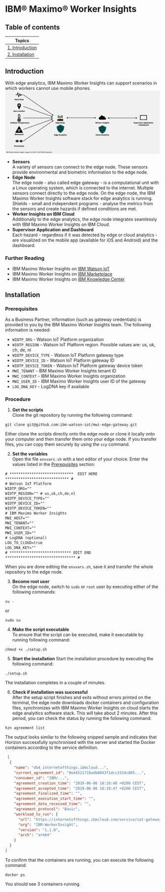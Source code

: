 #  IBM® Maximo® Worker Insights
## Table of contents
|   Topics   |
|----------|
|[1. Introduction](#introduction)|
|[2. Installation](#installation)|

## Introduction
With edge analytics, IBM Maximo Worker Insights can support scenarios in which workers cannot use mobile phones.
![Edge Overview](./_docs/img/edge-gateway-overview.png)
- **Sensors**  
  A variety of sensors can connect to the edge node. These sensors provide environmental and biometric information to the edge node.
- **Edge Node**  
  The edge node - also called edge gateway - is a computational unit with a Linux operating system, which is connected to the internet. Multiple sensors connect directly to the edge node. On the edge node, the IBM Maximo Worker Insights software stack for edge analytics is running. Shields - small and independent programs - analyse the metrics from the sensors and create hazards if defined conditions are met.
- **Worker Insights on IBM Cloud**  
  Additionally to the edge analytics, the edge node integrates seamlessly with IBM Maximo Worker Insights on IBM Cloud.
- **Supervisor Application and Dashboard**  
  Each hazard - regardless if it was detected by edge or cloud analytics - are visualized on the mobile app (available for iOS and Android) and the dashboard.

### Further Reading
- IBM Maximo Worker Insights on [IBM Watson IoT](https://www.ibm.com/internet-of-things/solutions/enterprise-asset-management/worker-insights)
- IBM Maximo Worker Insights on [IBM Marketplace](https://www.ibm.com/us-en/marketplace/iot-safer-workplace)
- IBM Maximo Worker Insights on [IBM Knowledge Center](https://www.ibm.com/support/knowledgecenter/SSQNYQ_bas/worker-insights/kc_welcome_bas.html)

## Installation
### <a name="prerequisites"></a> Prerequisites
As a Business Partner, information (such as gateway credentials) is provided to you by the IBM Maximo Worker Insights team. The following information is needed:
- `WIOTP_ORG` - Watson IoT Platform organization
- `WIOTP_REGION` - Watson IoT Platform region. Possible values are: us, uk, ch, de, nl
- `WIOTP_DEVICE_TYPE` - Watson IoT Platform gateway type
- `WIOTP_DEVICE_ID` - Watson IoT Platform gateway ID
- `WIOTP_DEVICE_TOKEN` - Watson IoT Platform gateway device token
- `MWI_TENANT` - IBM Maximo Worker Insights tenant ID
- `MWI_CONTEXT` - IBM Maximo Worker Insights organization
- `MWI_USER_ID` - IBM Maximo Worker Insights user ID of the gateway
- `LOG_DNA_KEY` - LogDNA key if available

### Procedure
1. **Get the scripts**  
Clone the git repository by running the following command:
  ```shell
  git clone git@github.com:ibm-watson-iot/mwi-edge-gateway.git
  ```
Either clone the scripts directly onto the edge node or clone it locally onto your computer and then transfer them onto your edge node. If you transfer files, you can copy them securely by using the `scp` command.

2. **Set the variables**  
Open the file `envvars.sh` with a text editor of your choice. Enter the values listed in the [Prerequisites](#prerequisites) section:
```shell
# *****************************  EDIT HERE ***************************** #
# Watson IoT Platform
WIOTP_ORG=""
WIOTP_REGION="" # us,uk,ch,de,nl
WIOTP_DEVICE_TYPE=""
WIOTP_DEVICE_ID=""
WIOTP_DEVICE_TOKEN=""
# IBM Maximo Worker Insights
MWI_HOST=""
MWI_TENANT=""
MWI_CONTEXT=""
MWI_USER_ID=""
# LogDNA (optional)
LOG_TO_CLOUD=true
LOG_DNA_KEY=""
# **************************** EDIT END ******************************** #
```
When you are done editing the `envvars.sh`, save it and transfer the whole repository to the edge node.

3. **Become root user**  
On the edge node, switch to `sudo` or `root` user by executing either of the following commands:
```shell
su -
```
or
```shell
sudo su
```

4. **Make the script executable**  
To ensure that the script can be executed, make it executable by running following command:
```shell
chmod +x ./setup.sh
```

5. **Start the installation**
Start the installation procedure by executing the following command:
```shell
./setup.sh
```
The installation completes in a couple of minutes.

6. **Check if installation was successful**  
After the setup script finishes and exits without errors printed on the terminal, the edge node downloads docker containers and configuration files, synchronizes with IBM Maximo Worker Insights on cloud starts the edge analyitics software stack. This will take about 2 minutes. After this period, you can check the status by running the following command:
```shell
hzn agreement list
```
The output looks similar to the following snipped sample and indicates that Horizon successfully synchronised with the server and started the Docker containers according to the service definition.
```json
 [
  {
    "name": "db4_internetofthings.ibmcloud...",
    "current_agreement_id": "0e44521718adb0043f1dcc2314c805...",
    "consumer_id": "IBM/...",
    "agreement_creation_time": "2019-06-06 18:10:40 +0200 CEST",
    "agreement_accepted_time": "2019-06-06 18:10:47 +0200 CEST",
    "agreement_finalized_time": "",
    "agreement_execution_start_time": "",
    "agreement_data_received_time": "",
    "agreement_protocol": "Basic",
    "workload_to_run": {
      "url": "https://internetofthings.ibmcloud.com/service/iot-gateway-client",
      "org": "IBM-WorkerInsight",
      "version": "1.1.0",
      "arch": "arm64"
    }
  }
]
```
To confirm that the containers are running, you can execute the following command:
```shell
docker ps
```
You should see 3 containers running.
